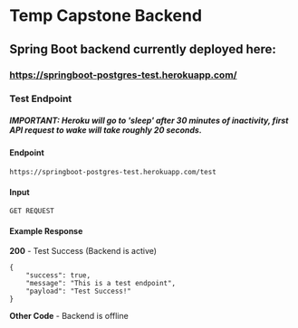 # Temp Capstone Backend

## Spring Boot backend currently deployed here:

### https://springboot-postgres-test.herokuapp.com/


### Test Endpoint

##### IMPORTANT: Heroku will go to 'sleep' after 30 minutes of inactivity, first API request to wake will take roughly 20 seconds.

#### Endpoint
```
https://springboot-postgres-test.herokuapp.com/test
```

#### Input
```
GET REQUEST
```

#### Example Response

**200** - Test Success (Backend is active)

```
{
    "success": true,
    "message": "This is a test endpoint",
    "payload": "Test Success!"
}
```
**Other Code** - Backend is offline